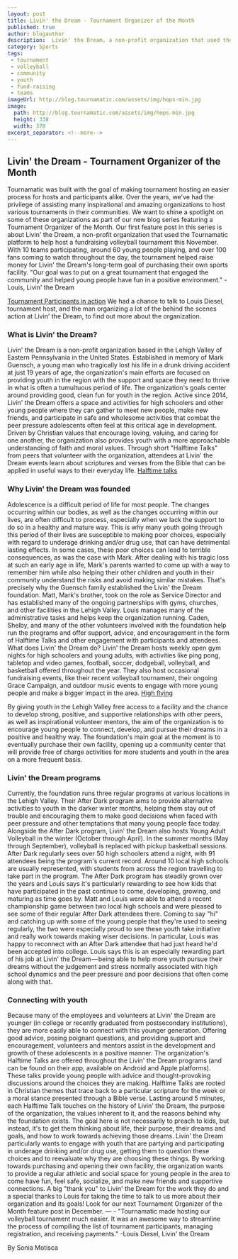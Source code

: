```yaml
---
layout: post
title: Livin' the Dream - Tournament Organizer of the Month
published: true
author: blogauthor
description:  Livin' the Dream, a non-profit organization that used the Tournamatic platform to help host a fundraising volleyball tournament this November
category: Sports
tags:
 - tournament
 - volleyball
 - community
 - youth
 - fund-raising
 - teams
imageUrl: http://blog.tournamatic.com/assets/img/hops-min.jpg
image:
  path: http://blog.tournamatic.com/assets/img/hops-min.jpg
  height: 338
  width: 378
excerpt_separator: <!--more-->
---
```


## Livin' the Dream - Tournament Organizer of the Month

Tournamatic was built with the goal of making tournament hosting an easier process for hosts and participants alike. Over the years, we've had the privilege of assisting many inspirational and amazing organizations to host various tournaments in their communities. We want to shine a spotlight on some of these organizations as part of our new blog series featuring a Tournament Organizer of the Month.
Our first feature post in this series is about Livin' the Dream, a non-profit organization that used the Tournamatic platform to help host a fundraising volleyball tournament this November. With 10 teams participating, around 60 young people playing, and over 100 fans coming to watch throughout the day, the tournament helped raise money for Livin' the Dream's long-term goal of purchasing their own sports facility.
"Our goal was to put on a great tournament that engaged the community and helped young people have fun in a positive environment." -Louis, Livin' the Dream
<!--more-->

[Tournament Participants in action](http://blog.tournamatic.com/assets/img/setbump-min.jpg)
We had a chance to talk to Louis Diesel, tournament host, and the man organizing a lot of the behind the scenes action at Livin' the Dream, to find out more about the organization.
### What is Livin' the Dream?
Livin' the Dream is a non-profit organization based in the Lehigh Valley of Eastern Pennsylvania in the United States. Established in memory of Mark Guensch, a young man who tragically lost his life in a drunk driving accident at just 19 years of age, the organization's main efforts are focused on providing youth in the region with the support and space they need to thrive in what is often a tumultuous period of life.
The organization's goals center around providing good, clean fun for youth in the region. Active since 2014, Livin' the Dream offers a space and activities for high schoolers and other young people where they can gather to meet new people, make new friends, and participate in safe and wholesome activities that combat the peer pressure adolescents often feel at this critical age in development. Driven by Christian values that encourage loving, valuing, and caring for one another, the organization also provides youth with a more approachable understanding of faith and moral values. Through short "Halftime Talks" from peers that volunteer with the organization, attendees at Livin' the Dream events learn about scriptures and verses from the Bible that can be applied in useful ways to their everyday life.
[Halftime talks](http://blog.tournamatic.com/assets/img/halftimetalk-min.jpg)

### Why Livin' the Dream was founded
Adolescence is a difficult period of life for most people. The changes occurring within our bodies, as well as the changes occurring within our lives, are often difficult to process, especially when we lack the support to do so in a healthy and mature way. This is why many youth going through this period of their lives are susceptible to making poor choices, especially with regard to underage drinking and/or drug use, that can have detrimental lasting effects. In some cases, these poor choices can lead to terrible consequences, as was the case with Mark.
After dealing with his tragic loss at such an early age in life, Mark's parents wanted to come up with a way to remember him while also helping their other children and youth in their community understand the risks and avoid making similar mistakes. That's precisely why the Guensch family established the Livin' the Dream foundation. Matt, Mark's brother, took on the role as Service Director and has established many of the ongoing partnerships with gyms, churches, and other facilities in the Lehigh Valley. Louis manages many of the administrative tasks and helps keep the organization running. Caden, Shelby, and many of the other volunteers involved with the foundation help run the programs and offer support, advice, and encouragement in the form of Halftime Talks and other engagement with participants and attendees.
What does Livin' the Dream do?
Livin' the Dream hosts weekly open gym nights for high schoolers and young adults, with activities like ping pong, tabletop and video games, football, soccer, dodgeball, volleyball, and basketball offered throughout the year. They also host occasional fundraising events, like their recent volleyball tournament, their ongoing Grace Campaign, and outdoor music events to engage with more young people and make a bigger impact in the area.
[High flying](http://blog.tournamatic.com/assets/img/hops-min.jpg)

By giving youth in the Lehigh Valley free access to a facility and the chance to develop strong, positive, and supportive relationships with other peers, as well as inspirational volunteer mentors, the aim of the organization is to encourage young people to connect, develop, and pursue their dreams in a positive and healthy way. The foundation's main goal at the moment is to eventually purchase their own facility, opening up a community center that will provide free of charge activities for more students and youth in the area on a more frequent basis.

### Livin' the Dream programs
Currently, the foundation runs three regular programs at various locations in the Lehigh Valley. Their After Dark program aims to provide alternative activities to youth in the darker winter months, helping them stay out of trouble and encouraging them to make good decisions when faced with peer pressure and other temptations that many young people face today. Alongside the After Dark program, Livin' the Dream also hosts Young Adult Volleyball in the winter (October through April). In the summer months (May through September), volleyball is replaced with pickup basketball sessions.
After Dark regularly sees over 50 high schoolers attend a night, with 91 attendees being the program's current record. Around 10 local high schools are usually represented, with students from across the region travelling to take part in the program. The After Dark program has steadily grown over the years and Louis says it's particularly rewarding to see how kids that have participated in the past continue to come, developing, growing, and maturing as time goes by.
Matt and Louis were able to attend a recent championship game between two local high schools and were pleased to see some of their regular After Dark attendees there. Coming to say "hi" and catching up with some of the young people that they're used to seeing regularly, the two were especially proud to see these youth take initiative and really work towards making wiser decisions. In particular, Louis was happy to reconnect with an After Dark attendee that had just heard he'd been accepted into college. Louis says this is an especially rewarding part of his job at Livin' the Dream — being able to help more youth pursue their dreams without the judgement and stress normally associated with high school dynamics and the peer pressure and poor decisions that often come along with that.

### Connecting with youth
Because many of the employees and volunteers at Livin' the Dream are younger (in college or recently graduated from postsecondary institutions), they are more easily able to connect with this younger generation. Offering good advice, posing poignant questions, and providing support and encouragement, volunteers and mentors assist in the development and growth of these adolescents in a positive manner.
The organization's Halftime Talks are offered throughout the Livin' the Dream programs (and can be found on their app, available on Android and Apple platforms). These talks provide young people with advice and thought-provoking discussions around the choices they are making. Halftime Talks are rooted in Christian themes that trace back to a particular scripture for the week or a moral stance presented through a Bible verse. Lasting around 5 minutes, each Halftime Talk touches on the history of Livin' the Dream, the purpose of the organization, the values inherent to it, and the reasons behind why the foundation exists. The goal here is not necessarily to preach to kids, but instead, it's to get them thinking about life, their purpose, their dreams and goals, and how to work towards achieving those dreams.
Livin' the Dream particularly wants to engage with youth that are partying and participating in underage drinking and/or drug use, getting them to question these choices and to reevaluate why they are choosing these things. By working towards purchasing and opening their own facility, the organization wants to provide a regular athletic and social space for young people in the area to come have fun, feel safe, socialize, and make new friends and supportive connections.
A big "thank you" to Livin' the Dream for the work they do and a special thanks to Louis for taking the time to talk to us more about their organization and its goals! Look for our next Tournament Organizer of the Month feature post in December.
— -
"Tournamatic made hosting our volleyball tournament much easier. It was an awesome way to streamline the process of compiling the list of tournament participants, managing registration, and receiving payments." -Louis Diesel, Livin' the Dream

By Sonia Motisca

